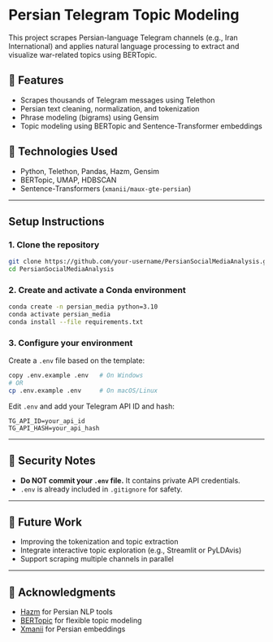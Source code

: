 # Persian Telegram Topic Modeling

This project scrapes Persian-language Telegram channels (e.g., Iran International) and applies natural language processing to extract and visualize war-related topics using BERTopic.

## 🚀 Features

- Scrapes thousands of Telegram messages using Telethon
- Persian text cleaning, normalization, and tokenization
- Phrase modeling (bigrams) using Gensim
- Topic modeling using BERTopic and Sentence-Transformer embeddings

## 🧰 Technologies Used

- Python, Telethon, Pandas, Hazm, Gensim
- BERTopic, UMAP, HDBSCAN
- Sentence-Transformers (`xmanii/maux-gte-persian`)

---

## Setup Instructions

### 1. Clone the repository

```bash
git clone https://github.com/your-username/PersianSocialMediaAnalysis.git
cd PersianSocialMediaAnalysis
```

### 2. Create and activate a Conda environment

```bash
conda create -n persian_media python=3.10
conda activate persian_media
conda install --file requirements.txt
```

### 3. Configure your environment

Create a `.env` file based on the template:

```bash
copy .env.example .env   # On Windows
# OR
cp .env.example .env     # On macOS/Linux
```

Edit `.env` and add your Telegram API ID and hash:

```env
TG_API_ID=your_api_id
TG_API_HASH=your_api_hash
```

---

## 🔐 Security Notes

- **Do NOT commit your `.env` file.** It contains private API credentials.
- `.env` is already included in `.gitignore` for safety.

---

## 🧠 Future Work
- Improving the tokenization and topic extraction
- Integrate interactive topic exploration (e.g., Streamlit or PyLDAvis)
- Support scraping multiple channels in parallel

---

## 🙏 Acknowledgments

- [Hazm](https://github.com/sobhe/hazm) for Persian NLP tools  
- [BERTopic](https://github.com/MaartenGr/BERTopic) for flexible topic modeling  
- [Xmanii](https://huggingface.co/xmanii/maux-gte-persian) for Persian embeddings
